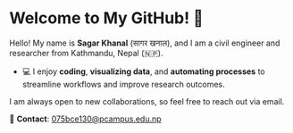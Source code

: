 # Welcome to My GitHub! 👋

Hello! My name is **Sagar Khanal** (सागर खनाल), and I am a civil engineer and researcher from Kathmandu, Nepal (🇳🇵).  

- 💻 I enjoy **coding**, **visualizing data**, and **automating processes** to streamline workflows and improve research outcomes.  

I am always open to new collaborations, so feel free to reach out via email. 

📧 **Contact**: 075bce130@pcampus.edu.np  
